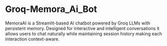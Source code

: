 # Groq-Memora_Ai_Bot
MemoraAI is a Streamlit-based AI chatbot powered by Groq LLMs with persistent memory. Designed for interactive and intelligent conversations it allows users to chat naturally while maintaining session history making each interaction context-aware.
